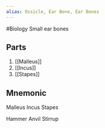 ```yaml
---
alias: Ossicle, Ear Bone, Ear Bones
---
```

#Biology
Small ear bones
## Parts
1. [[Malleus]]
2. [[Incus]]
3. [[Stapes]]
## Mnemonic
Malleus
Incus
Stapes

Hammer
Anvil
Stirrup